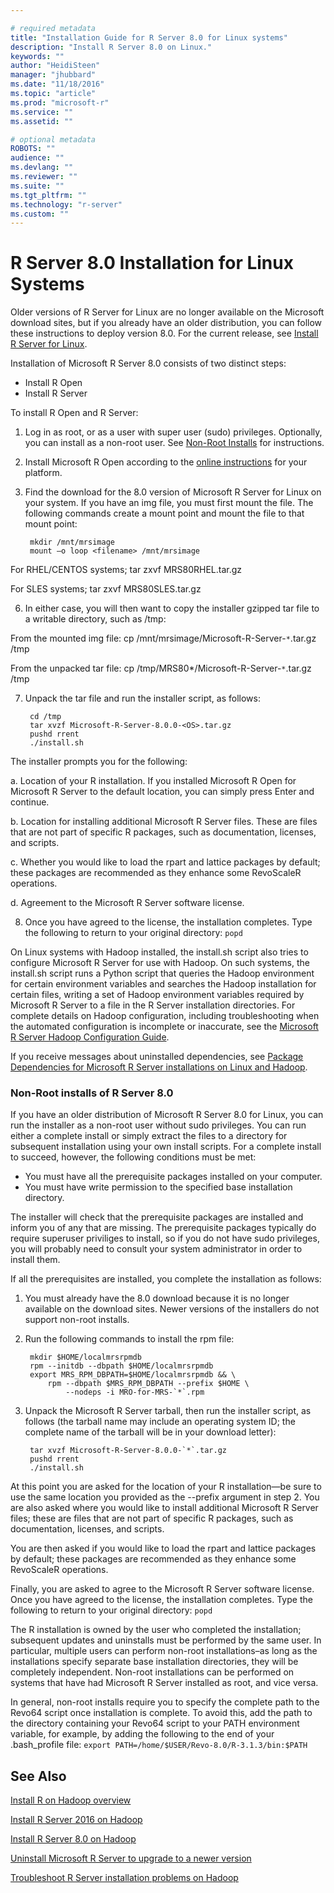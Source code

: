 ```yaml
---

# required metadata
title: "Installation Guide for R Server 8.0 for Linux systems"
description: "Install R Server 8.0 on Linux."
keywords: ""
author: "HeidiSteen"
manager: "jhubbard"
ms.date: "11/18/2016"
ms.topic: "article"
ms.prod: "microsoft-r"
ms.service: ""
ms.assetid: ""

# optional metadata
ROBOTS: ""
audience: ""
ms.devlang: ""
ms.reviewer: ""
ms.suite: ""
ms.tgt_pltfrm: ""
ms.technology: "r-server"
ms.custom: ""
---
```


# R Server 8.0 Installation for Linux Systems

Older versions of R Server for Linux are no longer available on the Microsoft download sites, but if you already have an older distribution, you can follow these instructions to deploy version 8.0. For the current release, see [Install R Server for Linux](rserver-install-linux-server.md).

Installation of Microsoft R Server 8.0 consists of two distinct steps:

- Install R Open
- Install R Server

To install R Open and R Server:

1. Log in as root, or as a user with super user (sudo) privileges. Optionally, you can install as a non-root user. See [Non-Root Installs](#non-root-installs) for instructions.

2. Install Microsoft R Open according to the [online instructions](http://go.microsoft.com/fwlink/?LinkID=699383&clcid=0x409) for your platform.

3. Find the download for the 8.0 version of Microsoft R Server for Linux on your system. If you have an img file, you must first mount the file. The following commands create a mount point and mount the file to that mount point:

	    mkdir /mnt/mrsimage
	    mount –o loop <filename> /mnt/mrsimage

  For RHEL/CENTOS systems;
		tar zxvf MRS80RHEL.tar.gz

  For SLES systems;
		tar zxvf MRS80SLES.tar.gz

6.  In either case, you will then want to copy the installer gzipped tar file to a writable directory, such as /tmp:

  From the mounted img file:
		cp /mnt/mrsimage/Microsoft-R-Server-`*`.tar.gz /tmp

  From the unpacked tar file:
		cp /tmp/MRS80*/Microsoft-R-Server-`*`.tar.gz /tmp

7. Unpack the tar file and run the installer script, as follows:

		cd /tmp
		tar xvzf Microsoft-R-Server-8.0.0-<OS>.tar.gz
		pushd rrent
		./install.sh

The installer prompts you for the following:

a. Location of your R installation. If you installed Microsoft R Open for Microsoft R Server to the default location, you can simply press Enter and continue.

b. Location for installing additional Microsoft R Server files. These are files that are not part of specific R packages, such as documentation, licenses, and scripts.

c. Whether you would like to load the rpart and lattice packages by default; these packages are recommended as they enhance some RevoScaleR operations.

d. Agreement to the Microsoft R Server software license.

8.  Once you have agreed to the license, the installation completes. Type the following to return to your original directory: `popd`

On Linux systems with Hadoop installed, the install.sh script also tries to configure Microsoft R Server for use with Hadoop. On such systems, the install.sh script runs a Python script that queries the Hadoop environment for certain environment variables and searches the Hadoop installation for certain files, writing a set of Hadoop environment variables required by Microsoft R Server to a file in the R Server installation directories. For complete details on Hadoop configuration, including troubleshooting when the automated configuration is incomplete or inaccurate, see the [Microsoft R Server Hadoop Configuration Guide](rserver-install-hadoop.md).

If you receive messages about uninstalled dependencies, see [Package Dependencies for Microsoft R Server installations on Linux and Hadoop](rserver-install-linux-hadoop-packages.md).

<a name="non-root-installs"></a>
### Non-Root installs of R Server 8.0

If you have an older distribution of Microsoft R Server 8.0 for Linux, you can run the installer as a non-root user without sudo privileges. You can run either a complete install or simply extract the files to a directory for subsequent installation using your own install scripts. For a complete install to succeed, however, the following conditions must be met:

-   You must have all the prerequisite packages installed on your computer.
-   You must have write permission to the specified base installation directory.

The installer will check that the prerequisite packages are installed and inform you of any that are missing. The prerequisite packages typically do require superuser priviliges to install, so if you do not have sudo privileges, you will probably need to consult your system administrator in order to install them.

If all the prerequisites are installed, you complete the installation as follows:

1. You must already have the 8.0 download because it is no longer available on the download sites. Newer versions of the installers do not support non-root installs.

2. Run the following commands to install the rpm file:

		mkdir $HOME/localmrsrpmdb
		rpm --initdb --dbpath $HOME/localmrsrpmdb
		export MRS_RPM_DBPATH=$HOME/localmrsrpmdb && \
		    rpm --dbpath $MRS_RPM_DBPATH --prefix $HOME \
		        --nodeps -i MRO-for-MRS-`*`.rpm

3. Unpack the Microsoft R Server tarball, then run the installer script, as follows (the tarball name may include an operating system ID; the complete name of the tarball will be in your download letter):

		tar xvzf Microsoft-R-Server-8.0.0-`*`.tar.gz
		pushd rrent
		./install.sh

At this point you are asked for the location of your R installation—be sure to use the same location you provided as the --prefix argument in step 2. You are also asked where you would like to install additional Microsoft R Server files; these are files that are not part of specific R packages, such as documentation, licenses, and scripts.

You are then asked if you would like to load the rpart and lattice packages by default; these packages are recommended as they enhance some RevoScaleR operations.

Finally, you are asked to agree to the Microsoft R Server software license. Once you have agreed to the license, the installation completes. Type the following to return to your original directory: `popd`

The R installation is owned by the user who completed the installation; subsequent updates and uninstalls must be performed by the same user. In particular, multiple users can perform non-root installations–as long as the installations specify separate base installation directories, they will be completely independent. Non-root installations can be performed on systems that have had Microsoft R Server installed as root, and vice versa.

In general, non-root installs require you to specify the complete path to the Revo64 script once installation is complete. To avoid this, add the path to the directory containing your Revo64 script to your PATH environment variable, for example, by adding the following to the end of your .bash\_profile file: `export PATH=/home/$USER/Revo-8.0/R-3.1.3/bin:$PATH`

## See Also

[Install R on Hadoop overview](rserver-install-hadoop.md)

[Install R Server 2016 on Hadoop](install/r-server-install-hadoop-805.md)

[Install R Server 8.0 on Hadoop](install/r-server-install-hadoop-800.md)

[Uninstall Microsoft R Server to upgrade to a newer version](rserver-install-uninstall-upgrade.md)

[Troubleshoot R Server installation problems on Hadoop](rserver-install-hadoop-troubleshoot.md)
